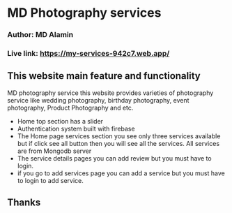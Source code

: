 # MD Photography services 

### Author: MD Alamin
### Live link: https://my-services-942c7.web.app/

## This website main feature and functionality
MD photography service this website provides varieties of photography service like wedding photography, birthday photography, event photography, Product Photography and etc.
- Home top section has a slider
- Authentication system built with firebase
- The Home page services section you see only three services available but if click see all button then you will see all the services. All services are from Mongodb server
- The service details pages you can add review but you must have to login.
- if you go to add services page you can add a service but you must have to login to add service.

## Thanks
